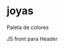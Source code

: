 # joyas

Paleta de colores

<!-- #ffc1d5 rosa palido -->
<!-- #8c8c8c gris -->
<!-- #b5b5b5 gris claro -->
<!-- #f4e7d5 no se pero sirve -->

JS front para Header
<!-- 
anillos (alianzas, con piedras, lisos, con diseño)
aros (colgante,argolla, perla, trepador)
collares (cadenas, dijes, medallas)
pulseras (hilo, cuero, metal, oro, plata)

piedras -> guia para seleccionar 
-->
